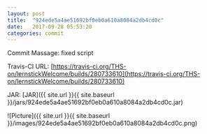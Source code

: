 ```yaml
---
layout: post
title:  "924ede5a4ae51692bf0eb0a610a8084a2db4cd0c"
date:   2017-09-28 05:53:20
categories: commit
---
```


Commit Massage: fixed script  

Travis-CI URL: [https://travis-ci.org/THS-on/lernstickWelcome/builds/280733610](https://travis-ci.org/THS-on/lernstickWelcome/builds/280733610)

JAR: [JAR]({{ site.url }}{{ site.baseurl }}/jars/924ede5a4ae51692bf0eb0a610a8084a2db4cd0c.jar)

![Picture]({{ site.url }}{{ site.baseurl }}/images/924ede5a4ae51692bf0eb0a610a8084a2db4cd0c.png)

